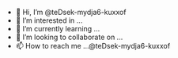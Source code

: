 - 👋 Hi, I’m @teDsek-mydja6-kuxxof
- 👀 I’m interested in ...
- 🌱 I’m currently learning ...
- 💞️ I’m looking to collaborate on ...
- 📫 How to reach me ...@teDsek-mydja6-kuxxof

<!---

teDsek-mydja6-kuxxof/teDsek-mydja6-kuxxof is a ✨ special ✨ repository because its `README.md` (this file) appears on your GitHub profile.
You can click the Preview link to take a look at your changes.
--->
